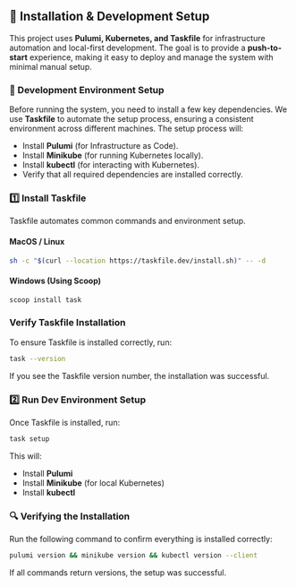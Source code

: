 ## 🚀 Installation & Development Setup

This project uses **Pulumi, Kubernetes, and Taskfile** for infrastructure automation and local-first development. The goal is to provide a **push-to-start** experience, making it easy to deploy and manage the system with minimal manual setup.

### **📌 Development Environment Setup**
Before running the system, you need to install a few key dependencies. We use **Taskfile** to automate the setup process, ensuring a consistent environment across different machines. The setup process will:
- Install **Pulumi** (for Infrastructure as Code).
- Install **Minikube** (for running Kubernetes locally).
- Install **kubectl** (for interacting with Kubernetes).
- Verify that all required dependencies are installed correctly.

### **1️⃣ Install Taskfile**
Taskfile automates common commands and environment setup.

#### **MacOS / Linux**
```sh
sh -c "$(curl --location https://taskfile.dev/install.sh)" -- -d
```

#### **Windows (Using Scoop)**
```sh
scoop install task
```

### **Verify Taskfile Installation**
To ensure Taskfile is installed correctly, run:

```sh
task --version
```

If you see the Taskfile version number, the installation was successful.


### **2️⃣ Run Dev Environment Setup**
Once Taskfile is installed, run:

```sh
task setup
```

This will:
- Install **Pulumi**
- Install **Minikube** (for local Kubernetes)
- Install **kubectl**

### **🔍 Verifying the Installation**
Run the following command to confirm everything is installed correctly:

```sh
pulumi version && minikube version && kubectl version --client
```

If all commands return versions, the setup was successful.

